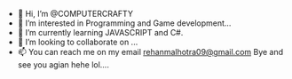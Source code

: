 - 👋 Hi, I’m @COMPUTERCRAFTY
- 👀 I’m interested in Programming and Game development...
- 🌱 I’m currently learning JAVASCRIPT and C#.
- 💞️ I’m looking to collaborate on ...
- 📫 You can reach me on my email rehanmalhotra09@gmail.com
Bye and see you agian hehe lol....

<!---
COMPUTERCRAFTY/COMPUTERCRAFTY is a ✨ special ✨ repository because its `README.md` (this file) appears on your GitHub profile.
You can click the Preview link to take a look at your changes.
--->

